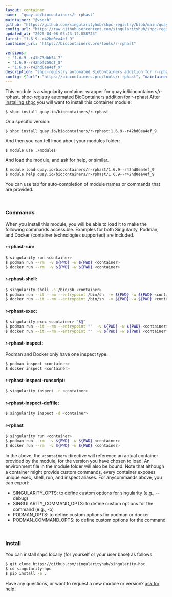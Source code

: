 ```yaml
---
layout: container
name:  "quay.io/biocontainers/r-rphast"
maintainer: "@vsoch"
github: "https://github.com/singularityhub/shpc-registry/blob/main/quay.io/biocontainers/r-rphast/container.yaml"
config_url: "https://raw.githubusercontent.com/singularityhub/shpc-registry/main/quay.io/biocontainers/r-rphast/container.yaml"
updated_at: "2025-04-08 03:23:12.058723"
latest: "1.6.9--r42hd0ea4ef_9"
container_url: "https://biocontainers.pro/tools/r-rphast"

versions:
 - "1.6.9--r41h73dbb54_7"
 - "1.6.9--r42hbf250df_8"
 - "1.6.9--r42hd0ea4ef_9"
description: "shpc-registry automated BioContainers addition for r-rphast"
config: {"url": "https://biocontainers.pro/tools/r-rphast", "maintainer": "@vsoch", "description": "shpc-registry automated BioContainers addition for r-rphast", "latest": {"1.6.9--r42hd0ea4ef_9": "sha256:0e541eae8d8982e69284bb67ca95735e97c328b3fa21e8460be0701c51d27678"}, "tags": {"1.6.9--r41h73dbb54_7": "sha256:a987114ef42127b565a94bb535ec4d6765d92013d474d60a2cbc7302ddd2bc81", "1.6.9--r42hbf250df_8": "sha256:83350e6b6af3f1c6eb961105140925d8d016aa135a2952c45febf09b0fa88c89", "1.6.9--r42hd0ea4ef_9": "sha256:0e541eae8d8982e69284bb67ca95735e97c328b3fa21e8460be0701c51d27678"}, "docker": "quay.io/biocontainers/r-rphast"}
---
```


This module is a singularity container wrapper for quay.io/biocontainers/r-rphast.
shpc-registry automated BioContainers addition for r-rphast
After [installing shpc](#install) you will want to install this container module:


```bash
$ shpc install quay.io/biocontainers/r-rphast
```

Or a specific version:

```bash
$ shpc install quay.io/biocontainers/r-rphast:1.6.9--r42hd0ea4ef_9
```

And then you can tell lmod about your modules folder:

```bash
$ module use ./modules
```

And load the module, and ask for help, or similar.

```bash
$ module load quay.io/biocontainers/r-rphast/1.6.9--r42hd0ea4ef_9
$ module help quay.io/biocontainers/r-rphast/1.6.9--r42hd0ea4ef_9
```

You can use tab for auto-completion of module names or commands that are provided.

<br>

### Commands

When you install this module, you will be able to load it to make the following commands accessible.
Examples for both Singularity, Podman, and Docker (container technologies supported) are included.

#### r-rphast-run:

```bash
$ singularity run <container>
$ podman run --rm  -v ${PWD} -w ${PWD} <container>
$ docker run --rm  -v ${PWD} -w ${PWD} <container>
```

#### r-rphast-shell:

```bash
$ singularity shell -s /bin/sh <container>
$ podman run --it --rm --entrypoint /bin/sh  -v ${PWD} -w ${PWD} <container>
$ docker run --it --rm --entrypoint /bin/sh  -v ${PWD} -w ${PWD} <container>
```

#### r-rphast-exec:

```bash
$ singularity exec <container> "$@"
$ podman run --it --rm --entrypoint ""  -v ${PWD} -w ${PWD} <container> "$@"
$ docker run --it --rm --entrypoint ""  -v ${PWD} -w ${PWD} <container> "$@"
```

#### r-rphast-inspect:

Podman and Docker only have one inspect type.

```bash
$ podman inspect <container>
$ docker inspect <container>
```

#### r-rphast-inspect-runscript:

```bash
$ singularity inspect -r <container>
```

#### r-rphast-inspect-deffile:

```bash
$ singularity inspect -d <container>
```



#### r-rphast

```bash
$ singularity run <container>
$ podman run --rm  -v ${PWD} -w ${PWD} <container>
$ docker run --rm  -v ${PWD} -w ${PWD} <container>
```


In the above, the `<container>` directive will reference an actual container provided
by the module, for the version you have chosen to load. An environment file in the
module folder will also be bound. Note that although a container
might provide custom commands, every container exposes unique exec, shell, run, and
inspect aliases. For anycommands above, you can export:

 - SINGULARITY_OPTS: to define custom options for singularity (e.g., --debug)
 - SINGULARITY_COMMAND_OPTS: to define custom options for the command (e.g., -b)
 - PODMAN_OPTS: to define custom options for podman or docker
 - PODMAN_COMMAND_OPTS: to define custom options for the command

<br>

### Install

You can install shpc locally (for yourself or your user base) as follows:

```bash
$ git clone https://github.com/singularityhub/singularity-hpc
$ cd singularity-hpc
$ pip install -e .
```

Have any questions, or want to request a new module or version? [ask for help!](https://github.com/singularityhub/singularity-hpc/issues)